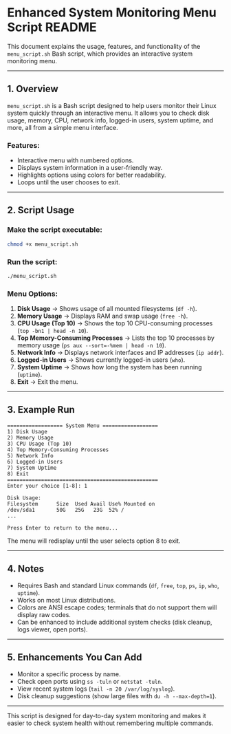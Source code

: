 # Enhanced System Monitoring Menu Script README

This document explains the usage, features, and functionality of the `menu_script.sh` Bash script, which provides an interactive system monitoring menu.

---

## 1. Overview

`menu_script.sh` is a Bash script designed to help users monitor their Linux system quickly through an interactive menu. It allows you to check disk usage, memory, CPU, network info, logged-in users, system uptime, and more, all from a simple menu interface.

### Features:

* Interactive menu with numbered options.
* Displays system information in a user-friendly way.
* Highlights options using colors for better readability.
* Loops until the user chooses to exit.

---

## 2. Script Usage

### Make the script executable:

```bash
chmod +x menu_script.sh
```

### Run the script:

```bash
./menu_script.sh
```

### Menu Options:

1. **Disk Usage** → Shows usage of all mounted filesystems (`df -h`).
2. **Memory Usage** → Displays RAM and swap usage (`free -h`).
3. **CPU Usage (Top 10)** → Shows the top 10 CPU-consuming processes (`top -bn1 | head -n 10`).
4. **Top Memory-Consuming Processes** → Lists the top 10 processes by memory usage (`ps aux --sort=-%mem | head -n 10`).
5. **Network Info** → Displays network interfaces and IP addresses (`ip addr`).
6. **Logged-in Users** → Shows currently logged-in users (`who`).
7. **System Uptime** → Shows how long the system has been running (`uptime`).
8. **Exit** → Exit the menu.

---

## 3. Example Run

```
================== System Menu ==================
1) Disk Usage
2) Memory Usage
3) CPU Usage (Top 10)
4) Top Memory-Consuming Processes
5) Network Info
6) Logged-in Users
7) System Uptime
8) Exit
=================================================
Enter your choice [1-8]: 1

Disk Usage:
Filesystem      Size  Used Avail Use% Mounted on
/dev/sda1       50G   25G   23G  52% /
...

Press Enter to return to the menu...
```

The menu will redisplay until the user selects option 8 to exit.

---

## 4. Notes

* Requires Bash and standard Linux commands (`df`, `free`, `top`, `ps`, `ip`, `who`, `uptime`).
* Works on most Linux distributions.
* Colors are ANSI escape codes; terminals that do not support them will display raw codes.
* Can be enhanced to include additional system checks (disk cleanup, logs viewer, open ports).

---

## 5. Enhancements You Can Add

* Monitor a specific process by name.
* Check open ports using `ss -tuln` or `netstat -tuln`.
* View recent system logs (`tail -n 20 /var/log/syslog`).
* Disk cleanup suggestions (show large files with `du -h --max-depth=1`).

---

This script is designed for day-to-day system monitoring and makes it easier to check system health without remembering multiple commands.
